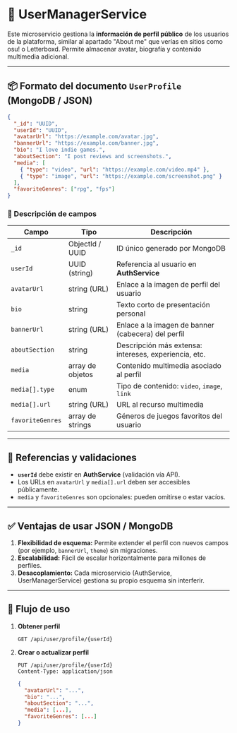 # 👤 UserManagerService

Este microservicio gestiona la **información de perfil público** de los usuarios de la plataforma, similar al apartado "About me" que verías en sitios como osu! o Letterboxd. Permite almacenar avatar, biografía y contenido multimedia adicional.

---

## 📦 Formato del documento `UserProfile` (MongoDB / JSON)

```json
{
  "_id": "UUID",
  "userId": "UUID",
  "avatarUrl": "https://example.com/avatar.jpg",
  "bannerUrl": "https://example.com/banner.jpg",
  "bio": "I love indie games.",
  "aboutSection": "I post reviews and screenshots.",
  "media": [
    { "type": "video", "url": "https://example.com/video.mp4" },
    { "type": "image", "url": "https://example.com/screenshot.png" }
  ],
  "favoriteGenres": ["rpg", "fps"]
}
```

### 📘 Descripción de campos

| Campo            | Tipo                | Descripción |
|------------------|---------------------|-------------|
| `_id`            | ObjectId / UUID     | ID único generado por MongoDB |
| `userId`         | UUID (string)       | Referencia al usuario en **AuthService** |
| `avatarUrl`      | string (URL)        | Enlace a la imagen de perfil del usuario |
| `bio`            | string              | Texto corto de presentación personal |
|`bannerUrl`	     |string (URL)	       | Enlace a la imagen de banner (cabecera) del perfil
| `aboutSection`   | string              | Descripción más extensa: intereses, experiencia, etc. |
| `media`          | array de objetos    | Contenido multimedia asociado al perfil |
| `media[].type`   | enum<string>        | Tipo de contenido: `video`, `image`, `link` |
| `media[].url`    | string (URL)        | URL al recurso multimedia |
| `favoriteGenres` | array de strings    | Géneros de juegos favoritos del usuario |

---

## 🔗 Referencias y validaciones

- **`userId`** debe existir en **AuthService** (validación vía API).
- Los URLs en `avatarUrl` y `media[].url` deben ser accesibles públicamente.
- `media` y `favoriteGenres` son opcionales: pueden omitirse o estar vacíos.

---

## ✅ Ventajas de usar JSON / MongoDB

1. **Flexibilidad de esquema:** Permite extender el perfil con nuevos campos (por ejemplo, `bannerUrl`, `theme`) sin migraciones.
2. **Escalabilidad:** Fácil de escalar horizontalmente para millones de perfiles.
3. **Desacoplamiento:** Cada microservicio (AuthService, UserManagerService) gestiona su propio esquema sin interferir.

---

## 📖 Flujo de uso

1. **Obtener perfil**  
   ```http
   GET /api/user/profile/{userId}
   ```
2. **Crear o actualizar perfil**  
   ```http
   PUT /api/user/profile/{userId}
   Content-Type: application/json
   ```
   ```json
   {
     "avatarUrl": "...",
     "bio": "...",
     "aboutSection": "...",
     "media": [...],
     "favoriteGenres": [...]
   }
   ```
